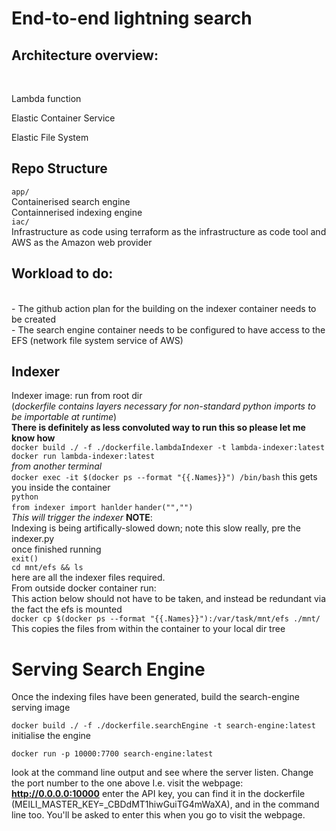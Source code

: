# **End-to-end lightning search** 

## Architecture overview:
<br>

Lambda function

Elastic Container Service

Elastic File System  




## Repo Structure
`app/` <br>
Containerised search engine
<br>
Containnerised indexing engine
<br>
`iac/`<br>
Infrastructure as code using terraform as the infrastructure as code tool and AWS as the Amazon web provider




## Workload to do:
<br>
- The github action plan for the building on the indexer container needs to be created
<br>
- The search engine container needs to be configured to have access to the EFS (network file system service of AWS)



## Indexer
Indexer image: 
run from root dir
<br>
(_dockerfile contains layers necessary for non-standard python imports to be importable at runtime_)
<br>
__There is definitely as less convoluted way to run this so please let me know how__
<br>
`docker build ./ -f ./dockerfile.lambdaIndexer -t lambda-indexer:latest`
<br>
`docker run lambda-indexer:latest`
<br>
_from another terminal_
<br>
`docker exec -it $(docker ps --format "{{.Names}}") /bin/bash`
this gets you inside the container 
<br>
`python` 
<br>
`from indexer import hanlder`
`hander("","")`
<br>
_This will trigger the indexer_
__NOTE__:
<br>
Indexing is being artifically-slowed down; note this slow really, pre the indexer.py
<br>
once finished running
<br>
`exit()`
<br>
`cd mnt/efs && ls`
<br>
here are all the indexer files required. 
<br>
From outside docker container run:
<br>
This action below should not have to be taken, and instead be redundant via the fact the efs is mounted 
<br>
`docker cp $(docker ps --format "{{.Names}}"):/var/task/mnt/efs ./mnt/`
<br>
This copies the files from within the container to your local dir tree 

# Serving Search Engine
Once the indexing files have been generated, build the search-engine serving image

`docker build ./ -f ./dockerfile.searchEngine -t search-engine:latest`
<br>
initialise the engine

`docker run -p 10000:7700 search-engine:latest`

look at the command line output and see where the server listen. Change the port number to the one above
I.e. visit the webpage:
__http://0.0.0.0:10000__
enter the API key, you can find it in the dockerfile (MEILI_MASTER_KEY=_CBDdMT1hiwGuiTG4mWaXA), and in the command line too.
You'll be asked to enter this when you go to visit the webpage. 



<br>






